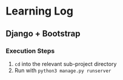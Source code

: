 # Learning Log

## Django + Bootstrap

### Execution Steps

1. `cd` into the relevant sub-project directory
1. Run with `python3 manage.py runserver`
